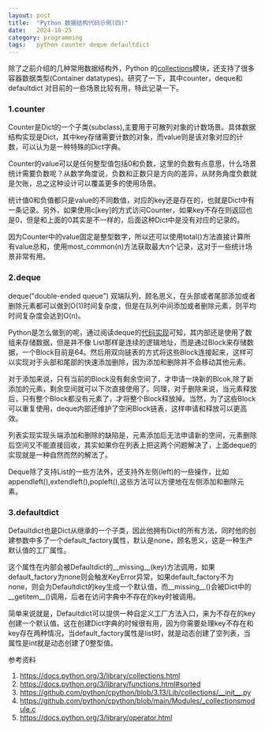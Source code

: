 ```yaml
---
layout: post
title:  "Python 数据结构代码示例(四)"
date:   2024-10-25
category: programming
tags:   python counter deque defaultdict
---
```


除了之前介绍的几种常用数据结构外，Python 的[collections](https://docs.python.org/3/library/collections.html)模块，还支持了很多容器数据类型(Container datatypes)。研究了一下，其中counter，deque和defaultdict 对目前的一些场景比较有用，特此记录一下。

### 1.counter

Counter是Dict的一个子类(subclass),主要用于可散列对象的计数场景。具体数据结构实现是Dict，其中key存储需要计数的对象，而value则是该对象对应的计数，可以认为是一种特殊的Dict字典。

Counter的value可以是任何整型值包括0和负数，这里的负数有点意思，什么场景统计需要负数呢？从数学角度说，负数和正数只是方向的差异，从财务角度负数就是欠账，总之这种设计可以覆盖更多的使用场景。

统计值0和负值都只是value的不同数值，对应的key还是存在的，也就是Dict中有一条记录。另外，如果使用c[key]的方式访问Counter，如果key不存在则返回也是0，但是和上面的0其实是不一样的，后面这种Dict中是没有对应的记录的。

因为Counter中的value固定是整型数字，所以还可以使用total()方法直接计算所有value总和，使用most_common(n)方法获取最大n个记录，这对于一些统计场景非常有用。

### 2.deque

deque("double-ended queue") 双端队列，顾名思义，在头部或者尾部添加或者删除元素都可以做到O(1)时间复杂度，但是在队列中间添加或者删除元素，则平均时间复杂度会达到O(n)。

Python是怎么做到的呢，通过阅读deque的[代码实现](https://github.com/python/cpython/blob/main/Modules/_collectionsmodule.c)可知，其内部还是使用了数组来存储数据，但是并不像 List那样是连续的逻辑地址，而是通过Block来存储数据，一个Block目前是64。然后用双向链表的方式将这些Block连接起来，这样可以实现对于头部和尾部的快速添加删除，因为添加和删除并不会移动其他元素。

对于添加来说，只有当前的Block没有剩余空间了，才申请一块新的Blcok,除了新添加的元素，剩余空间就可以下次直接使用了。同理，对于删除来说，当元素释放后，只有整个Block都没有元素了，才将整个Block释放掉。当然，为了这些Block可以重复使用，deque内部还维护了空闲Block链表，这样申请和释放可以更高效。

列表实现实现头端添加和删除的缺陷是，元素添加后无法申请新的空间，元素删除后空间又不能直接回收，其实如果你在列表上把这两个问题解决了，上面deque的实现就是一种自然而然的解法了。

Deque除了支持List的一些方法外，还支持外左侧(left)的一些操作，比如
appendleft(),extendleft(),popleft(),这些方法可以方便地在左侧添加和删除元素。

### 3.defaultdict

Defaultdict也是Dict从继承的一个子类，因此他拥有Dict的所有方法，同时他的创建参数中多了一个default_factory属性，默认是none，顾名思义，这是一种生产默认值的工厂属性。

这个属性在内部会被Defaultdict的__missing__(key)方法调用，如果default_factory为none则会触发KeyError异常，如果default_factory不为none，则会为Defaultdict的key生成一个默认值，而__missing__()会被Dict中的__getitem__()调用，后者在访问字典中不存在的key时被调用。

简单来说就是，Defaultdict可以提供一种自定义工厂方法入口，来为不存在的key创建一个默认值。这在创建Dict字典的时候很有用，因为你需要处理key不存在和key存在两种情况，当default_factory属性是list时，就是动态创建了空列表，当属性是int就是动态创建了0整型值。

参考资料
1. <https://docs.python.org/3/library/collections.html>
2. <https://docs.python.org/3/library/functions.html#sorted>
3. <https://github.com/python/cpython/blob/3.13/Lib/collections/__init__.py>
4. <https://github.com/python/cpython/blob/main/Modules/_collectionsmodule.c>
5. <https://docs.python.org/3/library/operator.html>
